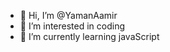 - 👋 Hi, I’m @YamanAamir
- 👀 I’m interested in coding
- 🌱 I’m currently learning javaScript
<!---
YamanAamir/YamanAamir is a ✨ special ✨ repository because its `README.md` (this file) appears on your GitHub profile.
You can click the Preview link to take a look at your changes.
--->
